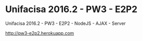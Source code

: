 # Unifacisa 2016.2 - PW3 - E2P2
Unifacisa 2016.2 - PW3 - E2P2 - NodeJS - AJAX - Server

http://pw3-e2p2.herokuapp.com
